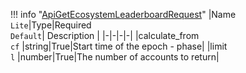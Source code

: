 !!! info "[ApiGetEcosystemLeaderboardRequest](/../../schemas/api_get_ecosystem_leaderboard_request)"
    |Name<br>`Lite`|Type|Required<br>`Default`| Description |
    |-|-|-|-|
    |calculate_from<br>`cf` |string|True|Start time of the epoch - phase|
    |limit<br>`l` |number|True|The number of accounts to return|
